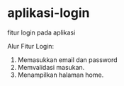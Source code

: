 # aplikasi-login
fitur login pada aplikasi

Alur Fitur Login:
1. Memasukkan email dan password
2. Memvalidasi masukan.
3. Menampilkan halaman home.

